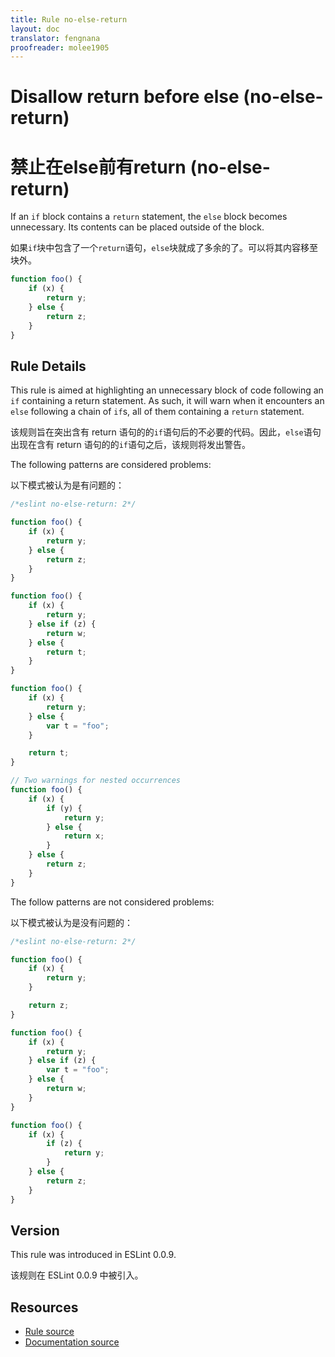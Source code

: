 ```yaml
---
title: Rule no-else-return
layout: doc
translator: fengnana
proofreader: molee1905
---
```

<!-- Note: No pull requests accepted for this file. See README.md in the root directory for details. -->
# Disallow return before else (no-else-return)

# 禁止在else前有return (no-else-return)

If an `if` block contains a `return` statement, the `else` block becomes unnecessary. Its contents can be placed outside of the block.

如果`if`块中包含了一个`return`语句，`else`块就成了多余的了。可以将其内容移至块外。

```js
function foo() {
    if (x) {
        return y;
    } else {
        return z;
    }
}
```

## Rule Details

This rule is aimed at highlighting an unnecessary block of code following an `if` containing a return statement. As such, it will warn when it encounters an `else` following a chain of `if`s, all of them containing a `return` statement.

该规则旨在突出含有 return 语句的的`if`语句后的不必要的代码。因此，`else`语句出现在含有 return 语句的的`if`语句之后，该规则将发出警告。

The following patterns are considered problems:

以下模式被认为是有问题的：

```js
/*eslint no-else-return: 2*/

function foo() {
    if (x) {
        return y;
    } else {
        return z;
    }
}

function foo() {
    if (x) {
        return y;
    } else if (z) {
        return w;
    } else {
        return t;
    }
}

function foo() {
    if (x) {
        return y;
    } else {
        var t = "foo";
    }

    return t;
}

// Two warnings for nested occurrences
function foo() {
    if (x) {
        if (y) {
            return y;
        } else {
            return x;
        }
    } else {
        return z;
    }
}
```

The follow patterns are not considered problems:

以下模式被认为是没有问题的：

```js
/*eslint no-else-return: 2*/

function foo() {
    if (x) {
        return y;
    }

    return z;
}

function foo() {
    if (x) {
        return y;
    } else if (z) {
        var t = "foo";
    } else {
        return w;
    }
}

function foo() {
    if (x) {
        if (z) {
            return y;
        }
    } else {
        return z;
    }
}
```

## Version

This rule was introduced in ESLint 0.0.9.

该规则在 ESLint 0.0.9 中被引入。

## Resources

* [Rule source](https://github.com/eslint/eslint/tree/master/lib/rules/no-else-return.js)
* [Documentation source](https://github.com/eslint/eslint/tree/master/docs/rules/no-else-return.md)

